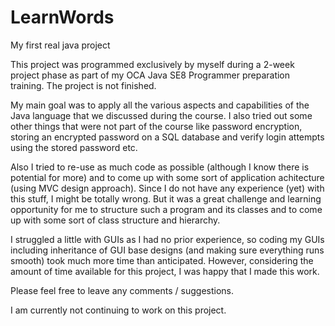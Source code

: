 # LearnWords
My first real java project

This project was programmed exclusively by myself during a 2-week project phase as part of my OCA Java SE8 Programmer preparation training. 
The project is not finished.

My main goal was to apply all the various aspects and capabilities of the Java language that we discussed during the course. I also tried out some other things 
that were not part of the course like password encryption, storing an encrypted password on a SQL database and verify login attempts using the stored password etc.

Also I tried to re-use as much code as possible (although I know there is potential for more) and to come up with some sort of application achitecture (using MVC design approach). 
Since I do not have any experience (yet) with this stuff, I might be totally wrong. But it was a great challenge and learning opportunity for me to structure 
such a program and its classes and to come up with some sort of class structure and hierarchy.

I struggled a little with GUIs as I had no prior experience, so coding my GUIs including inheritance of GUI base designs (and making sure everything runs smooth) 
took much more time than anticipated. However, considering the amount of time available for this project, I was happy that I made this work.

Please feel free to leave any comments / suggestions.

I am currently not continuing to work on this project. 
